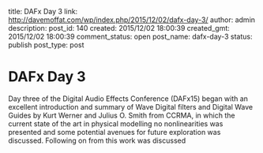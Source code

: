 title: DAFx Day 3
link: http://davemoffat.com/wp/index.php/2015/12/02/dafx-day-3/
author: admin
description: 
post_id: 140
created: 2015/12/02 18:00:39
created_gmt: 2015/12/02 18:00:39
comment_status: open
post_name: dafx-day-3
status: publish
post_type: post

# DAFx Day 3

Day three of the Digital Audio Effects Conference (DAFx15) began with an excellent introduction and summary of Wave Digital filters and Digital Wave Guides by Kurt Werner and Julius O. Smith from CCRMA, in which the current state of the art in physical modelling no nonlinearities was presented and some potential avenues for future exploration was discussed. Following on from this work was discussed